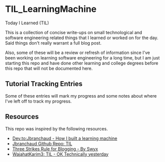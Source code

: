 # TIL_LearningMachine

Today I Learned (TIL) 

This is a collection of concise write-ups on small technological and software engineering related things that I learned or worked on for the day.  Said things don't really warrant a full blog post.  

Also, some of these will be a review or refresh of information since I've been working on learning software engineering for a long time, but I am just starting this repo and have done other learning and college degrees before this repo that will not be documented here. 

## Tutorial Tracking Entries
Some of these entries will mark my progress and some notes about where I've left off to track my progress.  

## Resources
This repo was inspired by the following resources.  

- [Dev.to:Jbranchaud - How I built a learning machine](https://dev.to/jbranchaud/how-i-built-a-learning-machine-45k9)
- [Jbranchaud Github Repo: TIL](https://github.com/jbranchaud/til/tree/master)
- [Three Strikes Rule for Blogging - By Swyx](https://swyx.hashnode.dev/my-three-strikes-rule-for-blogging)
- [WajahatKarim3: TIL - OK Technically yesterday](https://hackernoon.com/today-i-learned-ok-technically-yesterday-65c64e1dcb6)

